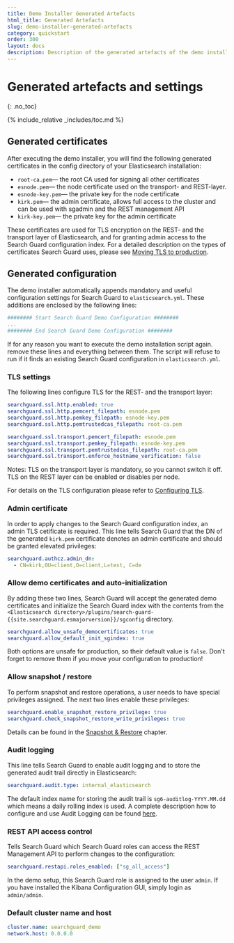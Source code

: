 ```yaml
---
title: Demo Installer Generated Artefacts
html_title: Generated Artefacts
slug: demo-installer-generated-artefacts
category: quickstart
order: 300
layout: docs
description: Description of the generated artefacts of the demo installer, what they mean, and how to use them. 
---
```


<!--- Copryight 2017 floragunn GmbH -->

# Generated artefacts and settings
{: .no_toc}

{% include_relative _includes/toc.md %}

## Generated certificates

After executing the demo installer, you will find the following generated certificates in the config directory of your Elasticsearch installation:

* ``root-ca.pem``— the root CA used for signing all other certificates
* ``esnode.pem``— the node certificate used on the transport- and REST-layer. 
* ``esnode-key.pem``— the private key for the node certificate
* ``kirk.pem``— the admin certificate, allows full access to the cluster and can be used with sgadmin and the REST management API
* ``kirk-key.pem``— the private key for the admin certificate

These certificates are used for TLS encryption on the REST- and the transport layer of Elasticsearch, and for granting admin access to the Search Guard configuration index. For a detailed description on the types of certificates Search Guard uses, please see [Moving TLS to production](tls_certificates_production.md).

## Generated configuration

The demo installer automatically appends mandatory and useful configuration settings for Search Guard to `elasticsearch.yml`. These additions are enclosed by the following lines:

```yaml
######## Start Search Guard Demo Configuration ########
...
######## End Search Guard Demo Configuration ########
```

If for any reason you want to execute the demo installation script again. remove these lines and everything between them. The script will refuse to run if it finds an existing Search Guard configuration in `elasticsearch.yml`.

### TLS settings

The following lines configure TLS for the REST- and the transport layer:

```yaml
searchguard.ssl.http.enabled: true
searchguard.ssl.http.pemcert_filepath: esnode.pem
searchguard.ssl.http.pemkey_filepath: esnode-key.pem
searchguard.ssl.http.pemtrustedcas_filepath: root-ca.pem

searchguard.ssl.transport.pemcert_filepath: esnode.pem
searchguard.ssl.transport.pemkey_filepath: esnode-key.pem
searchguard.ssl.transport.pemtrustedcas_filepath: root-ca.pem
searchguard.ssl.transport.enforce_hostname_verification: false
```

Notes: TLS on the transport layer is mandatory, so you cannot switch it off. TLS on the REST layer can be enabled or disables per node.

For details on the TLS configuration please refer to [Configuring TLS](tls_configuration.md).

### Admin certificate

In order to apply changes to the Search Guard configuration index, an admin TLS cetificate is required. This line tells Search Guard that the DN of the generated `kirk.pem` certificate denotes an admin certificate and should be granted elevated privileges:

```yaml
searchguard.authcz.admin_dn:
  - CN=kirk,OU=client,O=client,L=test, C=de
```

### Allow demo certificates and auto-initialization

By adding these two lines, Search Guard will accept the generated demo certificates and initialize the Search Guard index with the contents from the `<Elasticsearch directory>/plugins/search-guard-{{site.searchguard.esmajorversion}}/sgconfig` directory. 

```yaml
searchguard.allow_unsafe_democertificates: true
searchguard.allow_default_init_sgindex: true
```

Both options are unsafe for production, so their default value is `false`. Don't forget to remove them if you move your configuration to production!

### Allow snapshot / restore

To perform snapshot and restore operations, a user needs to have special privileges assigned. The next two lines enable these privileges:

```yaml
searchguard.enable_snapshot_restore_privilege: true
searchguard.check_snapshot_restore_write_privileges: true
```

Details can be found in the [Snapshot & Restore](configuration_snapshots.md) chapter.

### Audit logging

This line tells Search Guard to enable audit logging and to store the generated audit trail directly in Elasticsearch:

```yaml
searchguard.audit.type: internal_elasticsearch
```

The default index name for storing the audit trail is `sg6-auditlog-YYYY.MM.dd` which means a daily rolling index is used. A complete description how to configure and use Audit Logging can be found [here](auditlogging.md).


### REST API access control

Tells Search Guard which Search Guard roles can access the REST Management API to perform changes to the configuration:

```yaml
searchguard.restapi.roles_enabled: ["sg_all_access"]
```

In the demo setup, this Search Guard role is assigned to the user `admin`. If you have installed the Kibana Configuration GUI, simply login as `admin/admin`.

### Default cluster name and host

```yaml
cluster.name: searchguard_demo
network.host: 0.0.0.0
```
